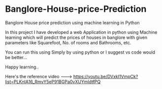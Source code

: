 # Banglore-House-price-Prediction
Banglore House price prediction using machine learning in Python

In this project I have developed a web Application in python using Machine learning which will predict the prices of houses in banglore with given parameters like Squarefoot, No. of rooms and Bathrooms, etc.

You can run this using Simply by using python or I suggest vs code would be better...

Happy learning..

Here's the reference video ---> https://youtu.be/DVxkI1VmpCk?list=PLKnIA16_RmvY5eP91BGPa0vXUYmIdtfPQ
